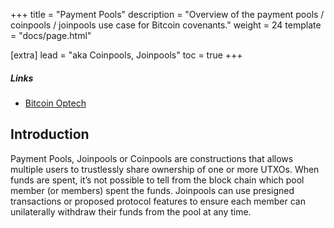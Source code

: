 +++
title = "Payment Pools"
description = "Overview of the payment pools / coinpools / joinpools use case for Bitcoin covenants."
weight = 24
template = "docs/page.html"

[extra]
lead = "aka Coinpools, Joinpools"
toc = true
+++

##### Links

- [Bitcoin Optech](https://bitcoinops.org/en/topics/joinpools/)


## Introduction

Payment Pools, Joinpools or Coinpools are constructions that allows multiple users to trustlessly
share ownership of one or more UTXOs. When funds are spent, it’s not possible to tell from the block
chain which pool member (or members) spent the funds. Joinpools can use presigned transactions or
proposed protocol features to ensure each member can unilaterally withdraw their funds from the pool
at any time.
